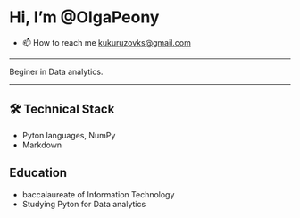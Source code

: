 # Hi, I’m @OlgaPeony

- 📫 How to reach me kukuruzovks@gmail.com
---

Beginer in Data analytics. 

---

## 🛠 Technical Stack
*   Pyton languages, NumPy
*   Markdown



## Education
*   baccalaureate of Information Technology
*   Studying Pyton for Data analytics






<!---
OlgaPeony/OlgaPeony is a ✨ special ✨ repository because its `README.md` (this file) appears on your GitHub profile.
You can click the Preview link to take a look at your changes.
--->

